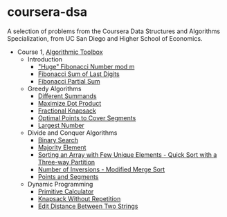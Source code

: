 # coursera-dsa
A selection of problems from the Coursera Data Structures and Algorithms Specialization, from UC San Diego and Higher School of Economics.

- Course 1, [Algorithmic Toolbox](https://www.coursera.org/learn/algorithmic-toolbox)
  - Introduction
    - ["Huge" Fibonacci Number mod m](https://github.com/akritskiy/coursera-dsa/blob/master/FibonacciHuge.java?ts=4)
    - [Fibonacci Sum of Last Digits](https://github.com/akritskiy/coursera-dsa/blob/master/FibonacciSumLastDigit.java?ts=4)
    - [Fibonacci Partial Sum](https://github.com/akritskiy/coursera-dsa/blob/master/FibonacciPartialSum.java?ts=4)
  - Greedy Algorithms
    - [Different Summands](https://github.com/akritskiy/coursera-dsa/blob/master/DifferentSummands.java?ts=4)
    - [Maximize Dot Product](https://github.com/akritskiy/coursera-dsa/blob/master/DotProduct.java?ts=4)
    - [Fractional Knapsack](https://github.com/akritskiy/coursera-dsa/blob/master/FractionalKnapsack.java?ts=4)
    - [Optimal Points to Cover Segments](https://github.com/akritskiy/coursera-dsa/blob/master/CoveringSegments.java?ts=4)
    - [Largest Number](https://github.com/akritskiy/coursera-dsa/blob/master/LargestNumber.java?ts=4)
  - Divide and Conquer Algorithms
    - [Binary Search](https://github.com/akritskiy/coursera-dsa/blob/master/BinarySearch.java?ts=4)
    - [Majority Element](https://github.com/akritskiy/coursera-dsa/blob/master/MajorityElement.java?ts=4)
    - [Sorting an Array with Few Unique Elements - Quick Sort with a Three-way Partition](https://github.com/akritskiy/coursera-dsa/blob/master/Sorting.java?ts=4)
    - [Number of Inversions - Modified Merge Sort](https://github.com/akritskiy/coursera-dsa/blob/master/Inversions.java?ts=4)
    - [Points and Segments](https://github.com/akritskiy/coursera-dsa/blob/master/PointsAndSegments.java?ts=4)
  - Dynamic Programming
    - [Primitive Calculator](https://github.com/akritskiy/coursera-dsa/blob/master/PrimitiveCalculator.java?ts=4)
    - [Knapsack Without Repetition](https://github.com/akritskiy/coursera-dsa/blob/master/Knapsack.java?ts=4)
    - [Edit Distance Between Two Strings](https://github.com/akritskiy/coursera-dsa/blob/master/EditDistance.java?ts=4)
